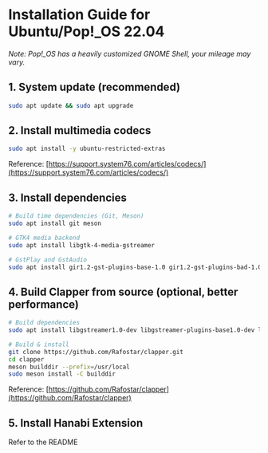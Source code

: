 # Installation Guide for Ubuntu/Pop!\_OS 22.04

_Note: Pop!\_OS has a heavily customized GNOME Shell, your mileage may vary._

## 1. System update (recommended)

```bash
sudo apt update && sudo apt upgrade
```

## 2. Install multimedia codecs

```bash
sudo apt install -y ubuntu-restricted-extras
```

Reference: [https://support.system76.com/articles/codecs/](https://support.system76.com/articles/codecs/)

## 3. Install dependencies

```bash
# Build time dependencies (Git, Meson)
sudo apt install git meson

# GTK4 media backend
sudo apt install libgtk-4-media-gstreamer

# GstPlay and GstAudio
sudo apt install gir1.2-gst-plugins-base-1.0 gir1.2-gst-plugins-bad-1.0
```

## 4. Build Clapper from source (optional, better performance)

```bash
# Build dependencies
sudo apt install libgstreamer1.0-dev libgstreamer-plugins-base1.0-dev libgstreamer-plugins-good1.0-dev libgstreamer-plugins-bad1.0-dev libgtk-4-dev

# Build & install
git clone https://github.com/Rafostar/clapper.git
cd clapper
meson builddir --prefix=/usr/local
sudo meson install -C builddir
```

Reference: [https://github.com/Rafostar/clapper](https://github.com/Rafostar/clapper)

## 5. Install Hanabi Extension

Refer to the README
